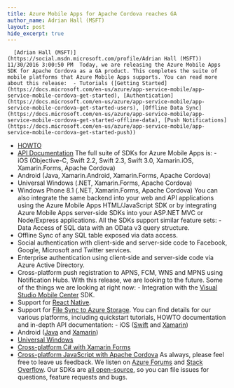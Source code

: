 ```yaml
---
title: Azure Mobile Apps for Apache Cordova reaches GA
author_name: Adrian Hall (MSFT)
layout: post
hide_excerpt: true
---
```

      [Adrian Hall (MSFT)](https://social.msdn.microsoft.com/profile/Adrian Hall (MSFT))  11/30/2016 3:00:50 PM  Today, we are releasing the Azure Mobile Apps SDK for Apache Cordova as a GA product. This completes the suite of mobile platforms that Azure Mobile Apps supports. You can read more about this release:  - Tutorials ([Getting Started](https://docs.microsoft.com/en-us/azure/app-service-mobile/app-service-mobile-cordova-get-started), [Authentication](https://docs.microsoft.com/en-us/azure/app-service-mobile/app-service-mobile-cordova-get-started-users), [Offline Data Sync](https://docs.microsoft.com/en-us/azure/app-service-mobile/app-service-mobile-cordova-get-started-offline-data), [Push Notifications](https://docs.microsoft.com/en-us/azure/app-service-mobile/app-service-mobile-cordova-get-started-push))
 - [HOWTO](https://docs.microsoft.com/en-us/azure/app-service-mobile/app-service-mobile-cordova-how-to-use-client-library)
 - [API Documentation](http://azure.github.io/azure-mobile-apps-js-client/)
  The full suite of SDKs for Azure Mobile Apps is:  - iOS (Objective-C, Swift 2.2, Swift 2.3, Swift 3.0, Xamarin.iOS, Xamarin.Forms, Apache Cordova)
 - Android (Java, Xamarin.Android, Xamarin.Forms, Apache Cordova)
 - Universal Windows (.NET, Xamarin.Forms, Apache Cordova)
 - Windows Phone 8.1 (.NET, Xamarin.Forms, Apache Cordova)
  You can also integrate the same backend into your web and API applications using the Azure Mobile Apps HTML/JavaScript SDK or by integrating Azure Mobile Apps server-side SDKs into your ASP.NET MVC or Node/Express applications. All the SDKs support similar feature sets:  - Data Access of SQL data with an OData v3 query structure.
 - Offline Sync of any SQL table exposed via data access.
 - Social authentication with client-side and server-side code to Facebook, Google, Microsoft and Twitter services.
 - Enterprise authentication using client-side and server-side code via Azure Active Directory.
 - Cross-platform push registration to APNS, FCM, WNS and MPNS using Notification Hubs.
  With this release, we are looking to the future. Some of the things we are looking at right now:  - Integration with the [Visual Studio Mobile Center](https://www.visualstudio.com/vs/mobile-center/) SDK.
 - Support for [React Native](https://facebook.github.io/react-native/).
 - Support for [File Sync to Azure Storage](https://azure.microsoft.com/en-us/blog/file-management-with-azure-mobile-apps/).
  You can find details for our various platforms, including quickstart tutorials, HOWTO documentation and in-depth API documentation:  - iOS ([Swift](https://docs.microsoft.com/en-us/azure/app-service-mobile/app-service-mobile-ios-get-started) and [Xamarin](https://docs.microsoft.com/en-us/azure/app-service-mobile/app-service-mobile-xamarin-ios-get-started))
 - Android ([Java](https://docs.microsoft.com/en-us/azure/app-service-mobile/app-service-mobile-android-get-started) and [Xamarin](https://docs.microsoft.com/en-us/azure/app-service-mobile/app-service-mobile-xamarin-android-get-started))
 - [Universal Windows](https://docs.microsoft.com/en-us/azure/app-service-mobile/app-service-mobile-windows-store-dotnet-get-started)
 - [Cross-platform C# with Xamarin Forms](https://docs.microsoft.com/en-us/azure/app-service-mobile/app-service-mobile-xamarin-forms-get-started)
 - [Cross-platform JavaScript with Apache Cordova](https://docs.microsoft.com/en-us/azure/app-service-mobile/app-service-mobile-cordova-get-started)
  As always, please feel free to leave us feedback. We listen on [Azure Forums](https://social.msdn.microsoft.com/forums/en-US/home?forum=azuremobile&filter=alltypes&sort=lastpostdesc) and [Stack Overflow](http://stackoverflow.com/questions/tagged/azure-mobile-services). Our SDKs are [all open-source](https://github.com/Azure?utf8=%E2%9C%93&q=azure-mobile-apps&type=&language=), so you can file issues for questions, feature requests and bugs.     